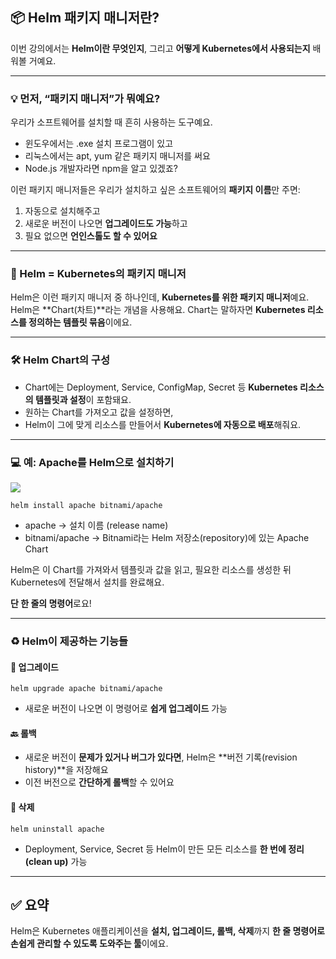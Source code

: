 ## **📦 Helm 패키지 매니저란?**

  이번 강의에서는 **Helm이란 무엇인지**, 그리고 **어떻게 Kubernetes에서 사용되는지** 배워볼 거예요.

---

### **💡 먼저, “패키지 매니저”가 뭐예요?**

우리가 소프트웨어를 설치할 때 흔히 사용하는 도구예요.
- 윈도우에서는 .exe 설치 프로그램이 있고
- 리눅스에서는 apt, yum 같은 패키지 매니저를 써요
- Node.js 개발자라면 npm을 알고 있겠죠?
    
이런 패키지 매니저들은 우리가 설치하고 싶은 소프트웨어의 **패키지 이름**만 주면:
1. 자동으로 설치해주고
2. 새로운 버전이 나오면 **업그레이드도 가능**하고
3. 필요 없으면 **언인스톨도 할 수 있어요**

---

### **🚢 Helm = Kubernetes의 패키지 매니저**

Helm은 이런 패키지 매니저 중 하나인데, **Kubernetes를 위한 패키지 매니저**예요.
Helm은 **Chart(차트)**라는 개념을 사용해요.
Chart는 말하자면 **Kubernetes 리소스를 정의하는 템플릿 묶음**이에요.

---

### **🛠 Helm Chart의 구성**

- Chart에는 Deployment, Service, ConfigMap, Secret 등 **Kubernetes 리소스의 템플릿과 설정**이 포함돼요.
- 원하는 Chart를 가져오고 값을 설정하면,
- Helm이 그에 맞게 리소스를 만들어서 **Kubernetes에 자동으로 배포**해줘요.
    

---

### **💻 예: Apache를 Helm으로 설치하기**

![](Pasted%20image%2020250418154548.png)

```
helm install apache bitnami/apache
```

- apache → 설치 이름 (release name)
- bitnami/apache → Bitnami라는 Helm 저장소(repository)에 있는 Apache Chart

Helm은 이 Chart를 가져와서 템플릿과 값을 읽고, 필요한 리소스를 생성한 뒤 Kubernetes에 전달해서 설치를 완료해요.

**단 한 줄의 명령어**로요!

---

### **♻️ Helm이 제공하는 기능들**

#### **🔼 업그레이드**

```
helm upgrade apache bitnami/apache
```

- 새로운 버전이 나오면 이 명령어로 **쉽게 업그레이드** 가능
    
#### **🔙 롤백**

- 새로운 버전이 **문제가 있거나 버그가 있다면**, Helm은 **버전 기록(revision history)**을 저장해요
- 이전 버전으로 **간단하게 롤백**할 수 있어요

#### **🧹 삭제**

```
helm uninstall apache
```

- Deployment, Service, Secret 등 Helm이 만든 모든 리소스를 **한 번에 정리(clean up)** 가능

---

## **✅ 요약**

Helm은 Kubernetes 애플리케이션을 **설치, 업그레이드, 롤백, 삭제**까지 **한 줄 명령어로 손쉽게 관리할 수 있도록 도와주는 툴**이에요.
